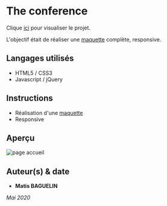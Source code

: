 # The conference

Clique [ici](http://conference.matisbaguelin.fr/) pour visualiser le projet.

L'objectif était de réaliser une [maquette](https://i.pinimg.com/originals/7c/39/00/7c3900c859005ec907114689f79da4a3.jpg) complète, responsive.


## Langages utilisés 

* HTML5 / CSS3
* Javascript / jQuery


## Instructions

* Réalisation d'une [maquette](https://i.pinimg.com/originals/7c/39/00/7c3900c859005ec907114689f79da4a3.jpg)
* Responsive


## Aperçu

![page accueil](http://matisbaguelin.fr/images/projets/conference.png)


## Auteur(s) & date

* **Matis BAGUELIN**

*Mai 2020*

